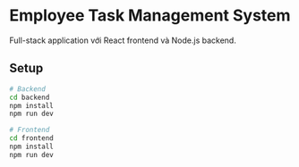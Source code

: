 # Employee Task Management System

Full-stack application với React frontend và Node.js backend.

## Setup
```bash
# Backend
cd backend
npm install
npm run dev

# Frontend 
cd frontend  
npm install
npm run dev
